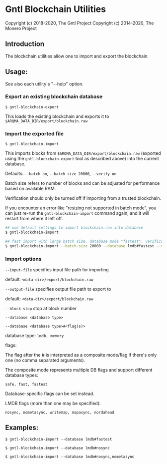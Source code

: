 # Gntl Blockchain Utilities

Copyright (c) 2018-2020, The Gntl Project
Copyright (c) 2014-2020, The Monero Project

## Introduction

The blockchain utilities allow one to import and export the blockchain.

## Usage:

See also each utility's "--help" option.

### Export an existing blockchain database

`$ gntl-blockchain-export`

This loads the existing blockchain and exports it to `$ARQMA_DATA_DIR/export/blockchain.raw`

### Import the exported file

`$ gntl-blockchain-import`

This imports blocks from `$ARQMA_DATA_DIR/export/blockchain.raw` (exported using the
`gntl-blockchain-export` tool as described above) into the current database.

Defaults: `--batch on`, `--batch size 20000`, `--verify on`

Batch size refers to number of blocks and can be adjusted for performance based on available RAM.

Verification should only be turned off if importing from a trusted blockchain.

If you encounter an error like "resizing not supported in batch mode", you can just re-run
the `gntl-blockchain-import` command again, and it will restart from where it left off.

```bash
## use default settings to import blockchain.raw into database
$ gntl-blockchain-import

## fast import with large batch size, database mode "fastest", verification off
$ gntl-blockchain-import --batch-size 20000 --database lmdb#fastest --verify off

```

### Import options

`--input-file`
specifies input file path for importing

default: `<data-dir>/export/blockchain.raw`

`--output-file`
specifies output file path to export to

default: `<data-dir>/export/blockchain.raw`

`--block-stop`
stop at block number

`--database <database type>`

`--database <database type>#<flag(s)>`

database type: `lmdb, memory`

flags:

The flag after the # is interpreted as a composite mode/flag if there's only
one (no comma separated arguments).

The composite mode represents multiple DB flags and support different database types:

`safe, fast, fastest`

Database-specific flags can be set instead.

LMDB flags (more than one may be specified):

`nosync, nometasync, writemap, mapasync, nordahead`

## Examples:

```
$ gntl-blockchain-import --database lmdb#fastest

$ gntl-blockchain-import --database lmdb#nosync

$ gntl-blockchain-import --database lmdb#nosync,nometasync
```
